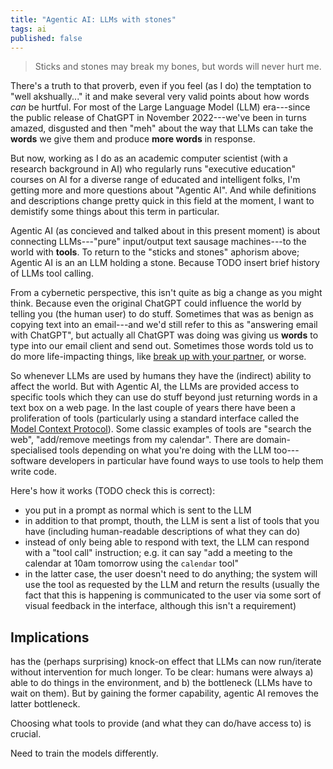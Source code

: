 ```yaml
---
title: "Agentic AI: LLMs with stones"
tags: ai
published: false
---
```


> Sticks and stones may break my bones, but words will never hurt me.

There's a truth to that proverb, even if you feel (as I do) the temptation to
"well akshually..." it and make several very valid points about how words _can_
be hurtful. For most of the Large Language Model (LLM) era---since the public
release of ChatGPT in November 2022---we've been in turns amazed, disgusted and
then "meh" about the way that LLMs can take the **words** we give them and
produce **more words** in response.

But now, working as I do as an academic computer scientist (with a research
background in AI) who regularly runs "executive education" courses on AI for a
diverse range of educated and intelligent folks, I'm getting more and more
questions about "Agentic AI". And while definitions and descriptions change
pretty quick in this field at the moment, I want to demistify some things about
this term in particular.

Agentic AI (as concieved and talked about in this present moment) is about
connecting LLMs---"pure" input/output text sausage machines---to the world with
**tools**. To return to the "sticks and stones" aphorism above; Agentic AI is an
an LLM holding a stone. Because TODO insert brief history of LLMs tool calling.

From a cybernetic perspective, this isn't quite as big a change as you might
think. Because even the original ChatGPT could influence the world by telling
you (the human user) to do stuff. Sometimes that was as benign as copying text
into an email---and we'd still refer to this as "answering email with ChatGPT",
but actually all ChatGPT was doing was giving us **words** to type into our
email client and send out. Sometimes those words told us to do more
life-impacting things, like
[break up with your partner](https://www.vice.com/en/article/we-asked-chatgpt-how-to-break-up-with-someone/),
or worse.

So whenever LLMs are used by humans they have the (indirect) ability to affect
the world. But with Agentic AI, the LLMs are provided access to specific tools
which they can use do stuff beyond just returning words in a text box on a web
page. In the last couple of years there have been a proliferation of tools
(particularly using a standard interface called the
[Model Context Protocol](https://modelcontextprotocol.io/introduction)). Some
classic examples of tools are "search the web", "add/remove meetings from my
calendar". There are domain-specialised tools depending on what you're doing
with the LLM too---software developers in particular have found ways to use
tools to help them write code.

Here's how it works (TODO check this is correct):

- you put in a prompt as normal which is sent to the LLM
- in addition to that prompt, thouth, the LLM is sent a list of tools that you
  have (including human-readable descriptions of what they can do)
- instead of only being able to respond with text, the LLM can respond with a
  "tool call" instruction; e.g. it can say "add a meeting to the calendar at
  10am tomorrow using the `calendar` tool"
- in the latter case, the user doesn't need to do anything; the system will use
  the tool as requested by the LLM and return the results (usually the fact that
  this is happening is communicated to the user via some sort of visual feedback
  in the interface, although this isn't a requirement)

## Implications

has the (perhaps surprising) knock-on effect that LLMs can now run/iterate
without intervention for much longer. To be clear: humans were always a) able to
do things in the environment, and b) the bottleneck (LLMs have to wait on them).
But by gaining the former capability, agentic AI removes the latter bottleneck.

Choosing what tools to provide (and what they can do/have access to) is crucial.

Need to train the models differently.

